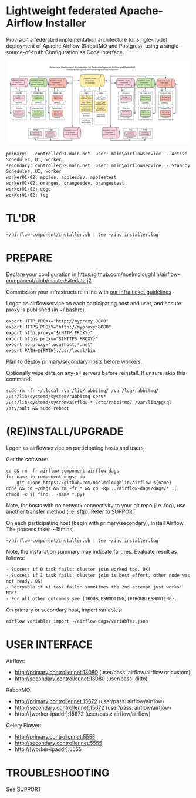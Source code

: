 # Lightweight federated Apache-Airflow Installer

Provision a federated implementation architecture (or single-node) deployment of Apache Airflow (RabbitMQ and Postgres), using a single-source-of-truth Configuration as Code interface.

![Airflow-Component](/templates/img/airflow-component.png?raw=true "Federated Airflow, Reference Deployment Architecture")

    primary:   controller01.main.net  user: main\airflowservice  - Active Scheduler, UI, worker
    secondary: controller02.main.net  user: main\airflowservice  - Standby Scheduler, UI, worker
    worker01/02: apples, applesdev, applestest
    worker01/02: oranges, orangesdev, orangestest
    worker01/02: edge
    worker01/02: fog

# TL'DR

    ~/airflow-component/installer.sh | tee ~/iac-installer.log

# PREPARE

Declare your configuration in [https:/github.com/noelmcloughlin/airflow-component/blob/master/sitedata.j2](https://github.com/noelmcloughlin/airflow-component/blob/master/sitedata.j2)

Commission your infrastructure inline with [our infra ticket guidelines](https://github.com/noelmcloughlin/airflow-component/blob/master/INFRA.md)

Logon as airflowservice on each participating host and user, and ensure proxy is published (in ~/.bashrc).

    export HTTP_PROXY="http://myproxy:8080"
    export HTTPS_PROXY="http://myproxy:8080"
    export http_proxy="${HTTP_PROXY}"
    export https_proxy="${HTTPS_PROXY}"
    export no_proxy="localhost,*.net"
    export PATH=${PATH}:/usr/local/bin

Plan to deploy primary/secondary hosts before workers.

Optionally wipe data on any-all servers before reinstall. If unsure, skip this command:

    sudo rm -fr ~/.local /var/lib/rabbitmq/ /var/log/rabbitmq/ /usr/lib/systemd/system/rabbitmq-serv* /usr/lib/systemd/system/airflow-* /etc/rabbitmq/ /var/lib/pgsql /srv/salt && sudo reboot


# (RE)INSTALL/UPGRADE

Logon as airflowservice on participating hosts and users.

Get the software:

    cd && rm -fr airflow-component airflow-dags
    for name in component dags; do
        git clone https://github.com/noelmcloughlin/airflow-${name}
    done && cd ~/dags && rm -fr * && cp -Rp ../airflow-dags/dags/* .; chmod +x $( find . -name *.py)

Note, for hosts with no network connectivity to your git repo (i.e. fog), use another transfer method (i.e. sftp). Refer to [SUPPORT](https://github.com/noelmcloughlin/airflow-component/blob/master/SUPPORT.md)

On each participating host (begin with primary/secondary), install Airflow. The process takes ~15mins:

    ~/airflow-component/installer.sh | tee ~/iac-installer.log

Note, the installation summary may indicate failures. Evaluate result as follows:

    - Success if 0 task fails: cluster join worked too. OK!
    - Success if 1 task fails: cluster join is best effort, other node was not ready. OK!
    - Retryable if >1 task fails: sometimes the 2nd attempt just works! NOK!
    - For all other outcomes see [TROUBLESHOOTING](#TROUBLESHOOTING).

On primary or secondary host, import variables:

    airflow variables import ~/airflow-dags/variables.json

# USER INTERFACE

Airflow:
- http://primary.controller.net:18080    (user/pass: airflow/airflow or custom)
- http://secondary.controller.net:18080  (user/pass: ditto)

RabbitMQ:
- http://primary.controller.net:15672    (user/pass: airflow/airflow)
- http://secondary.controller.net:15672  (user/pass: airflow/airflow)
- http://[worker-ipaddr]:15672           (user/pass: airflow/airflow)

Celery Flower:
- http://primary.controller.net:5555
- http://secondary.controller.net:5555
- http://[worker-ipaddr]:5555

# TROUBLESHOOTING

See [SUPPORT](https://github.com/noelmcloughlin/airflow-component/blob/master/SUPPORT.md)

